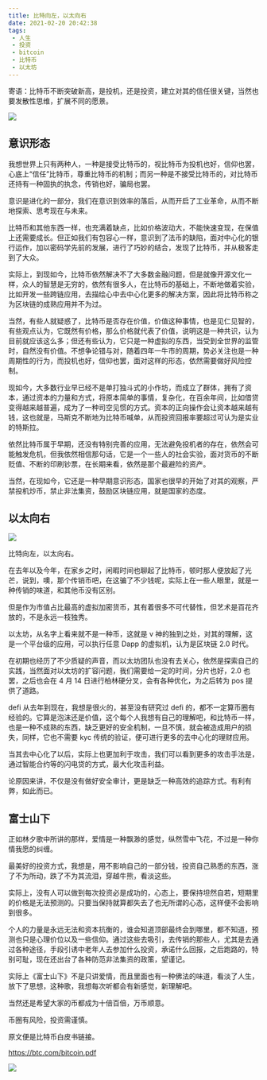 ```yaml
---
title: 比特向左，以太向右
date: 2021-02-20 20:42:38
tags: 
 - 人生
 - 投资
 - bitcoin
 - 比特币
 - 以太坊
---
```


寄语：比特币不断突破新高，是投机，还是投资，建立对其的信任很关键，当然也要发散性思维，扩展不同的愿景。

![](https://dubuqingfeng.oss-cn-hongkong.aliyuncs.com/blog/life/202102-bitexiangzuoyitaixiangrou-01.webp)

## 意识形态

我想世界上只有两种人，一种是接受比特币的，视比特币为投机也好，信仰也罢，心底上“信任”比特币，尊重比特币的机制；而另一种是不接受比特币的，对比特币还持有一种固执的执念，传销也好，骗局也罢。

意识是进化的一部分，我们在意识到效率的落后，从而开启了工业革命，从而不断地探索、思考现在与未来。

比特币和其他东西一样，也充满着缺点，比如价格波动大，不能快速变现，在保值上还需要成长。但正如我们有包容心一样，意识到了法币的缺陷，面对中心化的银行运作，加以密码学先前的发展，进行了巧妙的结合，发现了比特币，并从极客走到了大众。

实际上，到现如今，比特币依然解决不了大多数金融问题，但是就像开源文化一样，众人的智慧是无穷的，依然有很多人，在比特币的基础上，不断地做着实验，比如开发一些跨链应用，去描绘心中去中心化更多的解决方案，因此将比特币称之为区块链的成熟应用并不为过。

当然，有些人就疑惑了，比特币是否存在价值，价值这种事情，也是见仁见智的，有些观点认为，它既然有价格，那么价格就代表了价值，说明这是一种共识，认为目前就应该这么多；但还有些认为，它只是一种虚拟的东西，当受到全世界的监管时，自然没有价值。不想争论错与对，随着四年一牛市的周期，势必关注也是一种周期性的行为，而投机也好，信仰也罢，面对这样的形态，依然需要做好风险控制。

现如今，大多数行业早已经不是单打独斗式的小作坊，而成立了群体，拥有了资本，通过资本的力量和方式，将原本简单的事情，复杂化，在百余年间，比如借贷变得越来越普遍，成为了一种司空见惯的方式。资本的正向操作会让资本越来越有钱，这也就是，马斯克不断地为比特币喊单，从而投资回报率要超过可认为是实业的特斯拉。

依然比特币属于早期，还没有特别完善的应用，无法避免投机者的存在，依然会可能触发危机，但我依然相信那句话，它是一个一些人的社会实验，面对货币的不断贬值、不断的印刷钞票，在长期来看，依然是那个最避险的资产。

当然，在现如今，它还是一种早期意识形态，国家也很早的开始了对其的观察，严禁投机炒币，禁止非法集资，鼓励区块链应用，就是国家的态度。


## 以太向右

![](https://dubuqingfeng.oss-cn-hongkong.aliyuncs.com/blog/life/202102-bitexiangzuoyitaixiangrou-02.png)

比特向左，以太向右。

在去年以及今年，在家乡之时，闲暇时间也聊起了比特币，顿时那人便放起了光芒，说到，噢，那个传销币吧，在这骗了不少钱呢，实际上在一些人眼里，就是一种传销的味道，和其他币没有区别。

但是作为市值占比最高的虚拟加密货币，其有着很多不可代替性，但艺术是百花齐放的，不是永远一枝独秀。

以太坊，从名字上看来就不是一种币，这就是 v 神的独到之处，对其的理解，这是一个平台级的应用，可以执行任意 Dapp 的虚拟机，认为是区块链 2.0 时代。

在初期也经历了不少质疑的声音，而以太坊团队也没有去关心，依然是探索自己的实践，当然面对以太坊的扩容问题，我们需要给一定的时间，分片也好，2.0 也罢，之后也会在 4 月 14 日进行柏林硬分叉，会有各种优化，为之后转为 pos 提供了道路。

defi 从去年到现在，我想是很火的，甚至没有研究过 defi 的，都不一定算币圈有经验的。它算是泡沫还是价值，这个每个人我想有自己的理解吧，和比特币一样，也是一种不成熟的东西，缺乏更好的安全机制，一旦不慎，就会被造成用户的损失，同样，它也不需要 kyc 传统的验证，便可进行更多的去中心化的理财应用。

当其去中心化了以后，实际上也更加利于攻击，我们可以看到更多的攻击手法是，通过智能合约等的闪电贷的方式，最大化攻击利益。

论原因来讲，不仅是没有做好安全审计，更是缺乏一种高效的追踪方式。有利有弊，如此而已。

## 富士山下

正如林夕歌中所讲的那样，爱情是一种飘渺的感觉，纵然雪中飞花，不过是一种你情我愿的纠缠。

最美好的投资方式，我想是，用不影响自己的一部分钱，投资自己熟悉的东西，涨了不为所动，跌了不为其流泪，穿越牛熊，看淡这些。

实际上，没有人可以做到每次投资必是成功的，心态上，要保持坦然自若，短期里的价格是无法预测的。只要当保持就算都失去了也无所谓的心态，这样便不会影响到很多。

个人的力量是永远无法和资本抗衡的，谁会知道顶部最终会到哪里，都不知道，预测也只是心理价位以及一些信仰。通过这些去吸引，去传销的那些人，尤其是去通过各种途径，手段引诱中老年人去参加什么投资，承诺什么回报，之后跑路的，特别可耻，现在还出台了各种防范非法集资的政策，望谨记。

实际上《富士山下》不是只讲爱情，而且里面也有一种佛法的味道，看淡了人生，放下了思想，这种歌，我想每次听都会有新感觉，新理解吧。

当然还是希望大家的币都成为十倍百倍，万币顺意。

币圈有风险，投资需谨慎。

原文便是比特币白皮书链接。

https://btc.com/bitcoin.pdf

![](https://dubuqingfeng.oss-cn-hongkong.aliyuncs.com/blog/life/202102-bitexiangzuoyitaixiangrou-03.webp)